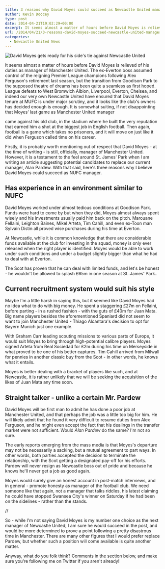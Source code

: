 ```yaml
---
title: 3 reasons why David Moyes could succeed as Newcastle United manager
author: Kevin Doocey
type: post
date: 2014-04-21T19:02:29+00:00
excerpt: It seems almost a matter of hours before David Moyes is relieved of his duties as manager of Manchester United. The ex-Everton boss assumed control of the reigning Premier League champions..
url: /2014/04/21/3-reasons-david-moyes-succeed-newcastle-united-manager/
categories:
  - Newcastle United News
---
```


![David Moyes gets ready for his side's tie against Newcastle United](https://www.tynetime.com/wp-content/uploads/2014/04/Alan-Pardew-David-Moyes.jpg "Moyes - Looks like he will depart Old Trafford before the end of the season")

It seems almost a matter of hours before David Moyes is relieved of his duties as manager of Manchester United. The ex-Everton boss assumed control of the reigning Premier League champions following Alex Ferguson's retirement last season, but the transition from Goodison Park to the supposed theatre of dreams has been quite a seamless as first hoped. League defeats to West Bromwich Albion, Liverpool, Everton, Chelsea, and indeed our very own Newcastle United have ensured that David Moyes tenure at MUFC is under major scrutiny, and it looks like the club's owners has decided enough is enough. It is somewhat suiting, if not disappointing that Moyes' last game as Manchester United manager

came against his old club, in the stadium where he built the very reputation that earned him a shot at the biggest job in English football. Then again, football is a game which takes no prisoners, and it will move on just like it did when Ferguson called time on his career.

Firstly, it is probably worth mentioning out of respect that David Moyes - at the time of writing - is still, officially, manager of Manchester United. However, it is a testament to the feel around St. James' Park when I am writing an article suggesting potential candidates to replace our current manager, Alan Pardew. With that said, here's three reasons why I believe David Moyes could succeed as NUFC manager.

## Has experience in an environment similar to NUFC

David Moyes worked under almost tedious conditions at Goodison Park. Funds were hard to come by but when they did, Moyes almost always spent wisely and his investments usually paid him back on the pitch. Marouane Fellaini, Leighton Baines, Mikel Arteta, Tim Cahill, and even ex-Toon man Sylvain Distin all proved wise purchases during his time at Everton.

At Newcastle, while it is common knowledge that there are considerable funds available at the club for investing in the squad, money is only ever released when the right player is identified. Moyes would be able to work under such conditions and under a budget slightly bigger than what he had to deal with at Everton.

The Scot has proven that he can deal with limited funds, and let's be honest - he wouldn't be allowed to splash £65m in one season at St. James' Park..

## Current recruitment system would suit his style

Maybe I'm a little harsh in saying this, but it seemed like David Moyes had no idea what to do with big money. He spent a staggering £27m on Fellaini, before parting - in a rushed fashion - with the guts of £40m for Juan Mata. Big name players besides the aforementioned Spaniard did not seem to want to join Manchester United - Thiago Alcantara's decision to opt for Bayern Munich just one example.

With Graham Carr leading scouting missions to various parts of Europe, it would suit Moyes to bring through high-potential calibre players. Moyes signed Arteta from Real Sociedad for £2m during his time on Merseyside in what proved to be one of his better captures. Tim Cahill arrived from Milwall for pennies in another classic buy from the Scot - in other words, he knows what it entails.

Moyes is better dealing with a bracket of players like such, and at Newcastle, it is rather unlikely that we will be seeking the acquisition of the likes of Juan Mata any time soon.

## Straight talker - unlike a certain Mr. Pardew

David Moyes will be first man to admit he has done a poor job at Manchester United, and that perhaps the job was a little too big for him. He will likely admit that he found it very difficult to resume duties from Alex Ferguson, and he might even accept the fact that his dealings in the transfer market were not sufficient. Would _Alan Pardew_ do the same? I'm not so sure.

The early reports emerging from the mass media is that Moyes's departure may not be necessarily a sacking, but a mutual agreement to part ways. In other words, both parties accepted the decision to terminate the relationship, with the Scot getting a designated pay-off for his efforts. Pardew will never resign as Newcastle boss out of pride and because he knows he'll never get a job as good again.

Moyes would surely give an honest account in post-match interviews, and in general - promote honesty as manager of the football club. We need someone like that again, not a manager that talks riddles, his latest claiming he could have stopped Swansea City's winner on Saturday if he had been on the sidelines - rather than the stands.

//

So - while I'm not saying David Moyes is my number one choice as the next manager of Newcastle United, I am sure he would succeed in the post, and would be more determined to prove a point following a pretty disastrous time in Manchester. There are many other figures that I would prefer replace Pardew, but whether such a position will come available is quite another matter.

Anyway, what do you folk think? Comments in the section below, and make sure you're following me on Twitter if you aren't already!
